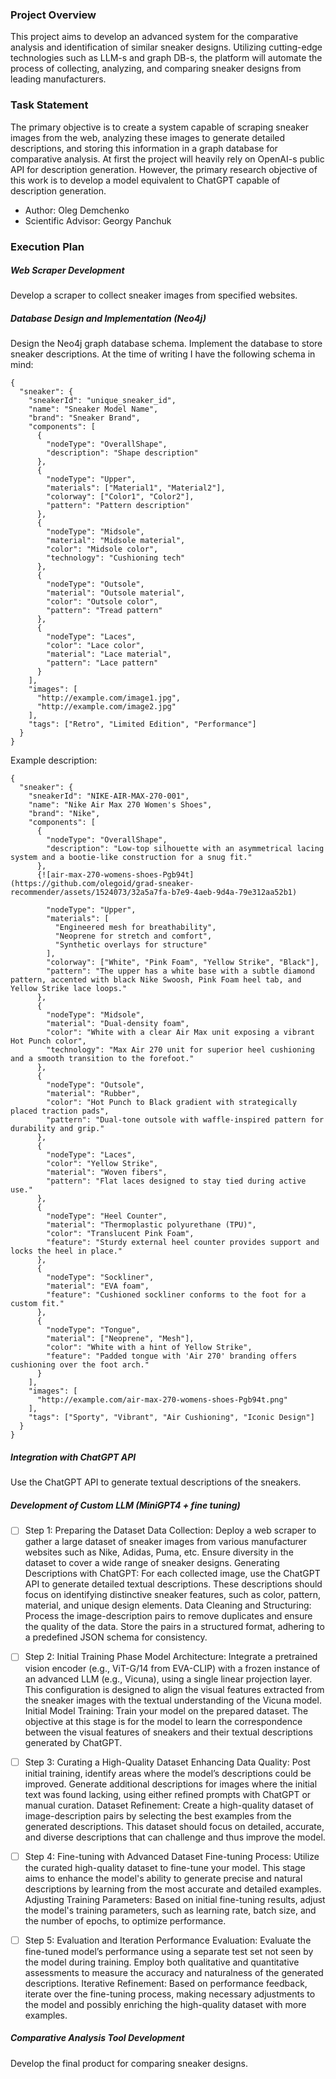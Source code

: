 ### Project Overview

This project aims to develop an advanced system for the comparative analysis and identification of similar sneaker designs. Utilizing cutting-edge technologies such as LLM-s and graph DB-s, the platform will automate the process of collecting, analyzing, and comparing sneaker designs from leading manufacturers.

### Task Statement
The primary objective is to create a system capable of scraping sneaker images from the web, analyzing these images to generate detailed descriptions, and storing this information in a graph database for comparative analysis. At first the project will heavily rely on OpenAI-s public API for description generation. However, the primary research objective of this work is to develop a model equivalent to ChatGPT capable of description generation.

- Author: Oleg Demchenko
- Scientific Advisor: Georgy Panchuk

### Execution Plan

##### Web Scraper Development

Develop a scraper to collect sneaker images from specified websites.

##### Database Design and Implementation (Neo4j)

Design the Neo4j graph database schema. Implement the database to store sneaker descriptions. At the time of writing I have the following schema in mind:

```
{
  "sneaker": {
    "sneakerId": "unique_sneaker_id",
    "name": "Sneaker Model Name",
    "brand": "Sneaker Brand",
    "components": [
      {
        "nodeType": "OverallShape",
        "description": "Shape description"
      },
      {
        "nodeType": "Upper",
        "materials": ["Material1", "Material2"],
        "colorway": ["Color1", "Color2"],
        "pattern": "Pattern description"
      },
      {
        "nodeType": "Midsole",
        "material": "Midsole material",
        "color": "Midsole color",
        "technology": "Cushioning tech"
      },
      {
        "nodeType": "Outsole",
        "material": "Outsole material",
        "color": "Outsole color",
        "pattern": "Tread pattern"
      },
      {
        "nodeType": "Laces",
        "color": "Lace color",
        "material": "Lace material",
        "pattern": "Lace pattern"
      }
    ],
    "images": [
      "http://example.com/image1.jpg",
      "http://example.com/image2.jpg"
    ],
    "tags": ["Retro", "Limited Edition", "Performance"]
  }
}
```

Example description:



```
{
  "sneaker": {
    "sneakerId": "NIKE-AIR-MAX-270-001",
    "name": "Nike Air Max 270 Women's Shoes",
    "brand": "Nike",
    "components": [
      {
        "nodeType": "OverallShape",
        "description": "Low-top silhouette with an asymmetrical lacing system and a bootie-like construction for a snug fit."
      },
      {![air-max-270-womens-shoes-Pgb94t](https://github.com/olegoid/grad-sneaker-recommender/assets/1524073/32a5a7fa-b7e9-4aeb-9d4a-79e312aa52b1)

        "nodeType": "Upper",
        "materials": [
          "Engineered mesh for breathability",
          "Neoprene for stretch and comfort",
          "Synthetic overlays for structure"
        ],
        "colorway": ["White", "Pink Foam", "Yellow Strike", "Black"],
        "pattern": "The upper has a white base with a subtle diamond pattern, accented with black Nike Swoosh, Pink Foam heel tab, and Yellow Strike lace loops."
      },
      {
        "nodeType": "Midsole",
        "material": "Dual-density foam",
        "color": "White with a clear Air Max unit exposing a vibrant Hot Punch color",
        "technology": "Max Air 270 unit for superior heel cushioning and a smooth transition to the forefoot."
      },
      {
        "nodeType": "Outsole",
        "material": "Rubber",
        "color": "Hot Punch to Black gradient with strategically placed traction pads",
        "pattern": "Dual-tone outsole with waffle-inspired pattern for durability and grip."
      },
      {
        "nodeType": "Laces",
        "color": "Yellow Strike",
        "material": "Woven fibers",
        "pattern": "Flat laces designed to stay tied during active use."
      },
      {
        "nodeType": "Heel Counter",
        "material": "Thermoplastic polyurethane (TPU)",
        "color": "Translucent Pink Foam",
        "feature": "Sturdy external heel counter provides support and locks the heel in place."
      },
      {
        "nodeType": "Sockliner",
        "material": "EVA foam",
        "feature": "Cushioned sockliner conforms to the foot for a custom fit."
      },
      {
        "nodeType": "Tongue",
        "material": ["Neoprene", "Mesh"],
        "color": "White with a hint of Yellow Strike",
        "feature": "Padded tongue with 'Air 270' branding offers cushioning over the foot arch."
      }
    ],
    "images": [
      "http://example.com/air-max-270-womens-shoes-Pgb94t.png"
    ],
    "tags": ["Sporty", "Vibrant", "Air Cushioning", "Iconic Design"]
  }
}
```


##### Integration with ChatGPT API

Use the ChatGPT API to generate textual descriptions of the sneakers.

##### Development of Custom LLM (MiniGPT4 + fine tuning)

- [ ] Step 1: Preparing the Dataset
Data Collection: Deploy a web scraper to gather a large dataset of sneaker images from various manufacturer websites such as Nike, Adidas, Puma, etc. Ensure diversity in the dataset to cover a wide range of sneaker designs.
Generating Descriptions with ChatGPT: For each collected image, use the ChatGPT API to generate detailed textual descriptions. These descriptions should focus on identifying distinctive sneaker features, such as color, pattern, material, and unique design elements.
Data Cleaning and Structuring: Process the image-description pairs to remove duplicates and ensure the quality of the data. Store the pairs in a structured format, adhering to a predefined JSON schema for consistency.

- [ ] Step 2: Initial Training Phase
Model Architecture: Integrate a pretrained vision encoder (e.g., ViT-G/14 from EVA-CLIP) with a frozen instance of an advanced LLM (e.g., Vicuna), using a single linear projection layer. This configuration is designed to align the visual features extracted from the sneaker images with the textual understanding of the Vicuna model.
Initial Model Training: Train your model on the prepared dataset. The objective at this stage is for the model to learn the correspondence between the visual features of sneakers and their textual descriptions generated by ChatGPT.

- [ ] Step 3: Curating a High-Quality Dataset
Enhancing Data Quality: Post initial training, identify areas where the model’s descriptions could be improved. Generate additional descriptions for images where the initial text was found lacking, using either refined prompts with ChatGPT or manual curation.
Dataset Refinement: Create a high-quality dataset of image-description pairs by selecting the best examples from the generated descriptions. This dataset should focus on detailed, accurate, and diverse descriptions that can challenge and thus improve the model.

- [ ] Step 4: Fine-tuning with Advanced Dataset
Fine-tuning Process: Utilize the curated high-quality dataset to fine-tune your model. This stage aims to enhance the model's ability to generate precise and natural descriptions by learning from the most accurate and detailed examples.
Adjusting Training Parameters: Based on initial fine-tuning results, adjust the model's training parameters, such as learning rate, batch size, and the number of epochs, to optimize performance.

- [ ] Step 5: Evaluation and Iteration
Performance Evaluation: Evaluate the fine-tuned model’s performance using a separate test set not seen by the model during training. Employ both qualitative and quantitative assessments to measure the accuracy and naturalness of the generated descriptions.
Iterative Refinement: Based on performance feedback, iterate over the fine-tuning process, making necessary adjustments to the model and possibly enriching the high-quality dataset with more examples.

##### Comparative Analysis Tool Development

Develop the final product for comparing sneaker designs.
